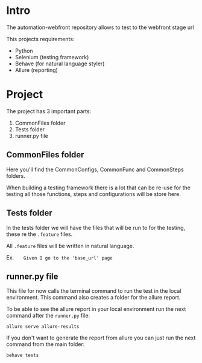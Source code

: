 # Intro
The automation-webfront repository allows to test to the webfront stage url

This projects requirements: 
- Python 
- Selenium (testing framework)
- Behave (for natural language styler)
- Allure (reporting)

# Project 
The project has 3 important parts:
1. CommonFiles folder
2. Tests folder
3. runner.py file

## CommonFiles folder
Here you'll find the CommonConfigs, CommonFunc and CommonSteps folders. 

When building a testing framework there is a lot that can be re-use for the testing all those functions, 
steps and configurations will be store here.

## Tests folder
In the tests folder we will have the files that will be run to for the testing, these re the `.feature` files. 

All `.feature` files will be written in natural language. 

Ex.
`    Given I go to the 'base_url' page
`

## runner.py file
This file for now calls the terminal command to run the test in the local environment. This command also creates a folder
for the allure report.

To be able to see the allure report in your local environment run the next command after the `runner.py` file:

`allure serve allure-results`

If you don't want to generate the report from allure you can just run the next command from the main folder:

`behave tests`